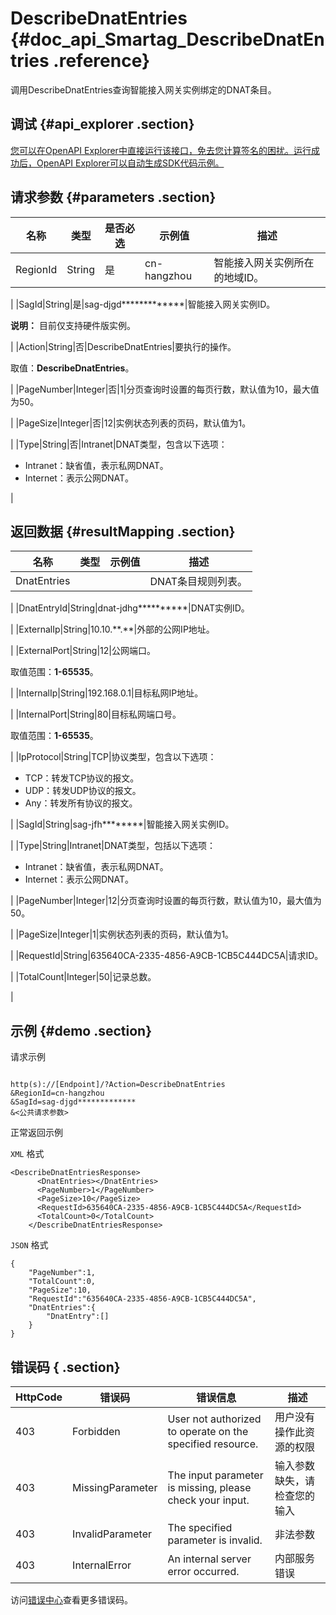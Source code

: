 # DescribeDnatEntries {#doc_api_Smartag_DescribeDnatEntries .reference}

调用DescribeDnatEntries查询智能接入网关实例绑定的DNAT条目。

## 调试 {#api_explorer .section}

[您可以在OpenAPI Explorer中直接运行该接口，免去您计算签名的困扰。运行成功后，OpenAPI Explorer可以自动生成SDK代码示例。](https://api.aliyun.com/#product=Smartag&api=DescribeDnatEntries&type=RPC&version=2018-03-13)

## 请求参数 {#parameters .section}

|名称|类型|是否必选|示例值|描述|
|--|--|----|---|--|
|RegionId|String|是|cn-hangzhou|智能接入网关实例所在的地域ID。

 |
|SagId|String|是|sag-djgd\*\*\*\*\*\*\*\*\*\*\*\*\*|智能接入网关实例ID。

 **说明：** 目前仅支持硬件版实例。

 |
|Action|String|否|DescribeDnatEntries|要执行的操作。

 取值：**DescribeDnatEntries**。

 |
|PageNumber|Integer|否|1|分页查询时设置的每页行数，默认值为10，最大值为50。

 |
|PageSize|Integer|否|12|实例状态列表的页码，默认值为1。

 |
|Type|String|否|Intranet|DNAT类型，包含以下选项：

 -   Intranet：缺省值，表示私网DNAT。
-   Internet：表示公网DNAT。

 |

## 返回数据 {#resultMapping .section}

|名称|类型|示例值|描述|
|--|--|---|--|
|DnatEntries| | |DNAT条目规则列表。

 |
|DnatEntryId|String|dnat-jdhg\*\*\*\*\*\*\*\*\*\*|DNAT实例ID。

 |
|ExternalIp|String|10.10.\*\*.\*\*|外部的公网IP地址。

 |
|ExternalPort|String|12|公网端口。

 取值范围：**1-65535**。

 |
|InternalIp|String|192.168.0.1|目标私网IP地址。

 |
|InternalPort|String|80|目标私网端口号。

 取值范围：**1-65535**。

 |
|IpProtocol|String|TCP|协议类型，包含以下选项：

 -   TCP：转发TCP协议的报文。
-   UDP：转发UDP协议的报文。
-   Any：转发所有协议的报文。

 |
|SagId|String|sag-jfh\*\*\*\*\*\*\*\*|智能接入网关实例ID。

 |
|Type|String|Intranet|DNAT类型，包括以下选项：

 -   Intranet：缺省值，表示私网DNAT。
-   Internet：表示公网DNAT。

 |
|PageNumber|Integer|12|分页查询时设置的每页行数，默认值为10，最大值为50。

 |
|PageSize|Integer|1|实例状态列表的页码，默认值为1。

 |
|RequestId|String|635640CA-2335-4856-A9CB-1CB5C444DC5A|请求ID。

 |
|TotalCount|Integer|50|记录总数。

 |

## 示例 {#demo .section}

请求示例

``` {#request_demo}

http(s)://[Endpoint]/?Action=DescribeDnatEntries
&RegionId=cn-hangzhou
&SagId=sag-djgd*************
&<公共请求参数>

```

正常返回示例

`XML` 格式

``` {#xml_return_success_demo}
<DescribeDnatEntriesResponse>
      <DnatEntries></DnatEntries>
	  <PageNumber>1</PageNumber>
	  <PageSize>10</PageSize>
	  <RequestId>635640CA-2335-4856-A9CB-1CB5C444DC5A</RequestId>
	  <TotalCount>0</TotalCount>
    </DescribeDnatEntriesResponse>
```

`JSON` 格式

``` {#json_return_success_demo}
{
	"PageNumber":1,
	"TotalCount":0,
	"PageSize":10,
	"RequestId":"635640CA-2335-4856-A9CB-1CB5C444DC5A",
	"DnatEntries":{
		"DnatEntry":[]
	}
}
```

## 错误码 { .section}

|HttpCode|错误码|错误信息|描述|
|--------|---|----|--|
|403|Forbidden|User not authorized to operate on the specified resource.|用户没有操作此资源的权限|
|403|MissingParameter|The input parameter is missing, please check your input.|输入参数缺失，请检查您的输入|
|403|InvalidParameter|The specified parameter is invalid.|非法参数|
|403|InternalError|An internal server error occurred.|内部服务错误|

访问[错误中心](https://error-center.alibabacloud.com/status/product/Smartag)查看更多错误码。

